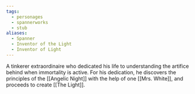 ```yaml
---
tags:
  - personages
  - spannerworks
  - stub
aliases:
  - Spanner
  - Inventor of the Light
  - Inventor of Light
---
```

A tinkerer extraordinaire who dedicated his life to understanding the artifice behind when immortality is active. For his dedication, he discovers the principles of the [[Angelic Night]] with the help of one [[Mrs. White]], and proceeds to create [[The Light]].